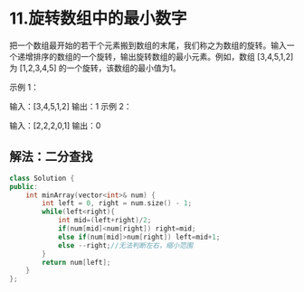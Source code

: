 # 11.旋转数组中的最小数字

把一个数组最开始的若干个元素搬到数组的末尾，我们称之为数组的旋转。输入一个递增排序的数组的一个旋转，输出旋转数组的最小元素。例如，数组 [3,4,5,1,2] 为 [1,2,3,4,5] 的一个旋转，该数组的最小值为1。  

示例 1：

输入：[3,4,5,1,2]
输出：1
示例 2：

输入：[2,2,2,0,1]
输出：0



## 解法：二分查找

```C++
class Solution {
public:
    int minArray(vector<int>& num) {
        int left = 0, right = num.size() - 1;
        while(left<right){
            int mid=(left+right)/2;
            if(num[mid]<num[right]) right=mid;
            else if(num[mid]>num[right]) left=mid+1;
            else --right;//无法判断左右，缩小范围
        }
        return num[left]; 
    }
};
```



